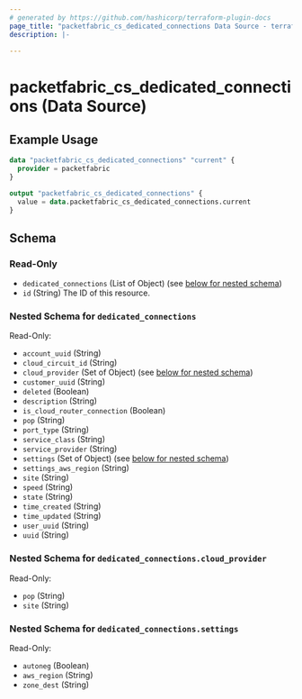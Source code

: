 ```yaml
---
# generated by https://github.com/hashicorp/terraform-plugin-docs
page_title: "packetfabric_cs_dedicated_connections Data Source - terraform-provider-packetfabric"
description: |-
  
---
```


# packetfabric_cs_dedicated_connections (Data Source)

## Example Usage

```terraform
data "packetfabric_cs_dedicated_connections" "current" {
  provider = packetfabric
}

output "packetfabric_cs_dedicated_connections" {
  value = data.packetfabric_cs_dedicated_connections.current
}
```

<!-- schema generated by tfplugindocs -->
## Schema

### Read-Only

- `dedicated_connections` (List of Object) (see [below for nested schema](#nestedatt--dedicated_connections))
- `id` (String) The ID of this resource.

<a id="nestedatt--dedicated_connections"></a>
### Nested Schema for `dedicated_connections`

Read-Only:

- `account_uuid` (String)
- `cloud_circuit_id` (String)
- `cloud_provider` (Set of Object) (see [below for nested schema](#nestedobjatt--dedicated_connections--cloud_provider))
- `customer_uuid` (String)
- `deleted` (Boolean)
- `description` (String)
- `is_cloud_router_connection` (Boolean)
- `pop` (String)
- `port_type` (String)
- `service_class` (String)
- `service_provider` (String)
- `settings` (Set of Object) (see [below for nested schema](#nestedobjatt--dedicated_connections--settings))
- `settings_aws_region` (String)
- `site` (String)
- `speed` (String)
- `state` (String)
- `time_created` (String)
- `time_updated` (String)
- `user_uuid` (String)
- `uuid` (String)

<a id="nestedobjatt--dedicated_connections--cloud_provider"></a>
### Nested Schema for `dedicated_connections.cloud_provider`

Read-Only:

- `pop` (String)
- `site` (String)


<a id="nestedobjatt--dedicated_connections--settings"></a>
### Nested Schema for `dedicated_connections.settings`

Read-Only:

- `autoneg` (Boolean)
- `aws_region` (String)
- `zone_dest` (String)



